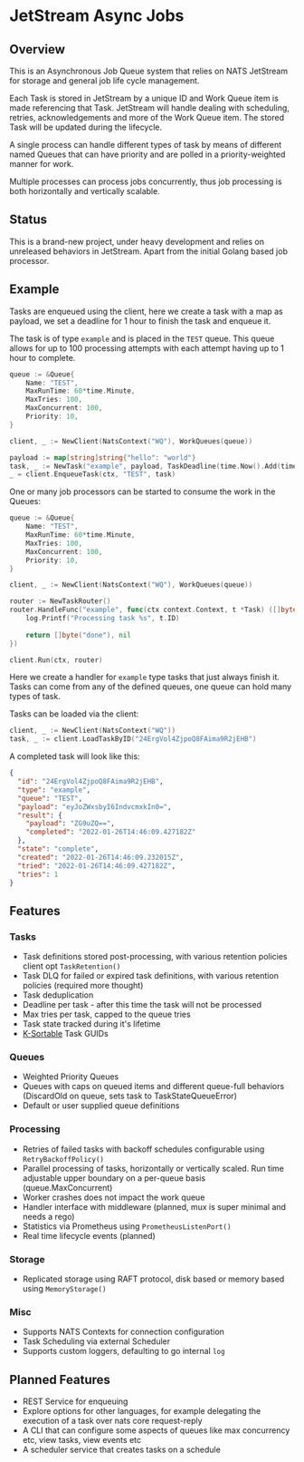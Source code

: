 # JetStream Async Jobs

## Overview

This is an Asynchronous Job Queue system that relies on NATS JetStream for storage and general job life cycle management.

Each Task is stored in JetStream by a unique ID and Work Queue item is made referencing that Task. JetStream will handle
dealing with scheduling, retries, acknowledgements and more of the Work Queue item.  The stored Task will be updated
during the lifecycle.

A single process can handle different types of task by means of different named Queues that can have priority and are
polled in a priority-weighted manner for work.

Multiple processes can process jobs concurrently, thus job processing is both horizontally and vertically scalable.

## Status

This is a brand-new project, under heavy development and relies on unreleased behaviors in JetStream. Apart from the
initial Golang based job processor.

## Example

Tasks are enqueued using the client, here we create a task with a map as payload, we set a deadline for 1 hour to 
finish the task and enqueue it.

The task is of type `example` and is placed in the `TEST` queue. This queue allows for up to 100 processing attempts
with each attempt having up to 1 hour to complete. 

```go
queue := &Queue{
	Name: "TEST",
	MaxRunTime: 60*time.Minute,
	MaxTries: 100,
	MaxConcurrent: 100,
	Priority: 10,
}

client, _ := NewClient(NatsContext("WQ"), WorkQueues(queue))

payload := map[string]string{"hello": "world"}
task, _ := NewTask("example", payload, TaskDeadline(time.Now().Add(time.Hour)))
_ = client.EnqueueTask(ctx, "TEST", task)
```

One or many job processors can be started to consume the work in the Queues:

```go
queue := &Queue{
	Name: "TEST",
	MaxRunTime: 60*time.Minute,
	MaxTries: 100,
	MaxConcurrent: 100,
	Priority: 10,
}

client, _ := NewClient(NatsContext("WQ"), WorkQueues(queue))

router := NewTaskRouter()
router.HandleFunc("example", func(ctx context.Context, t *Task) ([]byte, error) {
	log.Printf("Processing task %s", t.ID)
	
	return []byte("done"), nil
})

client.Run(ctx, router)
```

Here we create a handler for `example` type tasks that just always finish it. Tasks can come from any of the defined
queues, one queue can hold many types of task.

Tasks can be loaded via the client:

```go
client, _ := NewClient(NatsContext("WQ"))
task, _ := client.LoadTaskByID("24ErgVol4ZjpoQ8FAima9R2jEHB")
```

A completed task will look like this:

```json
{
  "id": "24ErgVol4ZjpoQ8FAima9R2jEHB",
  "type": "example",
  "queue": "TEST",
  "payload": "eyJoZWxsbyI6IndvcmxkIn0=",
  "result": {
    "payload": "ZG9uZQ==",
    "completed": "2022-01-26T14:46:09.427182Z"
  },
  "state": "complete",
  "created": "2022-01-26T14:46:09.232015Z",
  "tried": "2022-01-26T14:46:09.427182Z",
  "tries": 1
}
```

## Features

### Tasks

 * Task definitions stored post-processing, with various retention policies client opt `TaskRetention()`
 * Task DLQ for failed or expired task definitions, with various retention policies (required more thought)
 * Task deduplication
 * Deadline per task - after this time the task will not be processed
 * Max tries per task, capped to the queue tries
 * Task state tracked during it's lifetime
 * [K-Sortable](https://github.com/segmentio/ksuid) Task GUIDs

### Queues

 * Weighted Priority Queues
 * Queues with caps on queued items and different queue-full behaviors (DiscardOld on queue, sets task to TaskStateQueueError)
 * Default or user supplied queue definitions

### Processing

 * Retries of failed tasks with backoff schedules configurable using `RetryBackoffPolicy()`
 * Parallel processing of tasks, horizontally or vertically scaled. Run time adjustable upper boundary on a per-queue basis (queue.MaxConcurrent)
 * Worker crashes does not impact the work queue
 * Handler interface with middleware (planned, mux is super minimal and needs a rego)
 * Statistics via Prometheus using `PrometheusListenPort()`
 * Real time lifecycle events (planned)

### Storage

 * Replicated storage using RAFT protocol, disk based or memory based using `MemoryStorage()`

### Misc

 * Supports NATS Contexts for connection configuration 
 * Task Scheduling via external Scheduler
 * Supports custom loggers, defaulting to go internal `log`

## Planned Features

 * REST Service for enqueuing
 * Explore options for other languages, for example delegating the execution of a task over nats core request-reply
 * A CLI that can configure some aspects of queues like max concurrency etc, view tasks, view events etc
 * A scheduler service that creates tasks on a schedule
